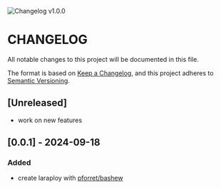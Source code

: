 ![Changelog v1.0.0](https://img.shields.io/badge/CHANGELOG-v1.0.0-orange) 
# CHANGELOG
All notable changes to this project will be documented in this file.

The format is based on [Keep a Changelog](https://keepachangelog.com/en/1.0.0/),
and this project adheres to [Semantic Versioning](https://semver.org/spec/v2.0.0.html).

## [Unreleased]
- work on new features

## [0.0.1] - 2024-09-18
### Added
- create laraploy with [pforret/bashew](https://github.com/pforret/bashew)
